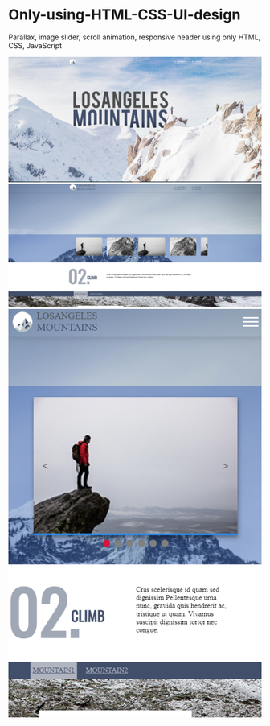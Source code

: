# Only-using-HTML-CSS-UI-design
Parallax, image slider, scroll animation, responsive header using only HTML, CSS, JavaScript


<img src="./1.png"/>
<img src="./2.png"/>
<img src="./3.png"/>
